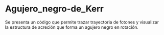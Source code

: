 # Agujero_negro-de_Kerr
Se presenta un código que permite trazar trayectoria de fotones y visualizar la estructura de acreción que forma un agujero negro en rotación.
